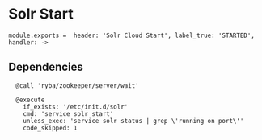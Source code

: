 
# Solr Start

    module.exports =  header: 'Solr Cloud Start', label_true: 'STARTED', handler: ->

## Dependencies

      @call 'ryba/zookeeper/server/wait'
      
      @execute
        if_exists: '/etc/init.d/solr'
        cmd: 'service solr start'
        unless_exec: 'service solr status | grep \'running on port\''
        code_skipped: 1
        
